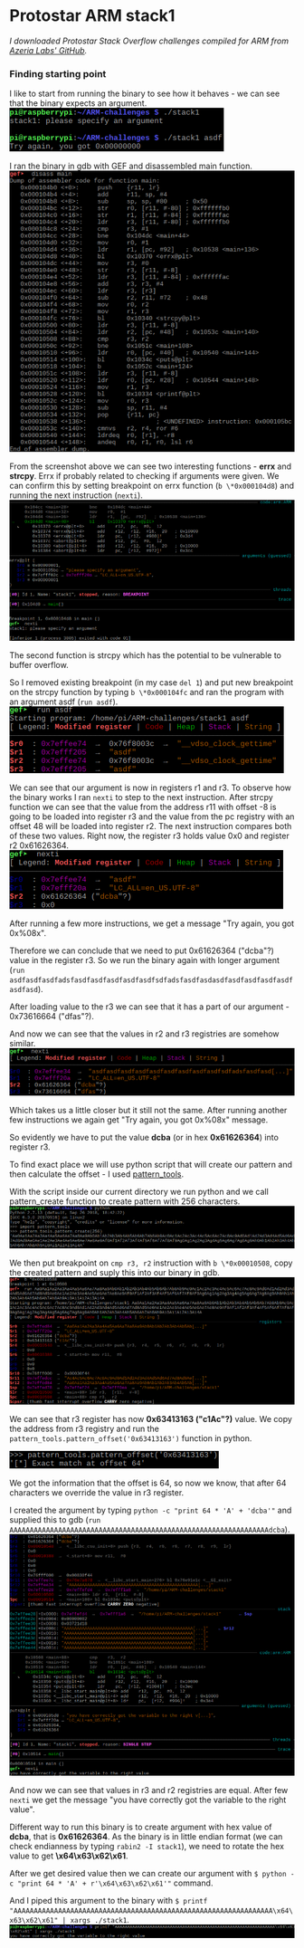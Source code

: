# Protostar ARM stack1

*I downloaded Protostar Stack Overflow challenges compiled for ARM from [Azeria Labs' GitHub](https://github.com/azeria-labs/ARM-challenges).*

### Finding starting point

I like to start from running the binary to see how it behaves - we can see that the binary expects an argument.
![alt text](img/ARM_stack1_01.png)

I ran the binary in gdb with GEF and disassembled main function.
![alt text](img/ARM_stack1_02.png)

From the screenshot above we can see two interesting functions - **errx** and **strcpy**. Errx if probably related to checking if arguments were given. We can confirm this by setting breakpoint on errx function (`b \*0x000104d8`) and running the next instruction (`nexti`).
![alt text](img/ARM_stack1_03.png)

The second function is strcpy which has the potential to be vulnerable to buffer overflow.

So I removed existing breakpoint (in my case `del 1`) and put new breakpoint on the strcpy function by typing `b \*0x000104fc` and ran the program with an argument asdf (`run asdf`).
![alt text](img/ARM_stack1_04.png)

We can see that our argument is now in registers r1 and r3. To observe how the binary works I ran `nexti` to step to the next instruction.
After strcpy function we can see that the value from the address r11 with offset -8 is going to be loaded into register r3 and the value from the pc registry with an offset 48 will be loaded into register r2. The next instruction compares both of these two values.
Right now, the register r3 holds value 0x0 and register r2 0x61626364.
![alt text](img/ARM_stack1_05.png)

After running a few more instructions, we get a message "Try again, you got 0x%08x".

Therefore we can conclude that we need to put 0x61626364 ("dcba"?) value in the register r3. So we run the binary again with longer argument (`run asdfasdfasdfadsfasdfasdfasdfasdfasdfsdfadsfasdfasdasdfasdfasdfasdfasdfasdfasd`).

After loading value to the r3 we can see that it has a part of our argument - 0x73616664 ("dfas"?).

And now we can see that the values in r2 and r3 registries are somehow similar.
![alt text](img/ARM_stack1_06.png)

Which takes us a little closer but it still not the same. After running another few instructions we again get "Try again, you got 0x%08x" message.

So evidently we have to put the value **dcba** (or in hex **0x61626364**) into register r3.

To find exact place we will use python script that will create our pattern and then calculate the offset - I used [pattern\_tools](https://github.com/jbertman/pattern_tools).

With the script inside our current directory we run python and we call pattern\_create function to create pattern with 256 characters.
![alt text](img/ARM_stack1_07.png)

We then put breakpoint on `cmp r3, r2` instruction with `b \*0x00010508`, copy the created pattern and suply this into our binary in gdb.
![alt text](img/ARM_stack1_08.png)

We can see that r3 register has now **0x63413163 ("c1Ac"?)** value.
We copy the address from r3 registry and run the `pattern_tools.pattern_offset('0x63413163')` function in python.

![alt text](img/ARM_stack1_09.png)

We got the information that the offset is 64, so now we know, that after 64 characters we override the value in r3 register.

I created the argument by typing `python -c "print 64 * 'A' + 'dcba'"` and supplied this to gdb (`run AAAAAAAAAAAAAAAAAAAAAAAAAAAAAAAAAAAAAAAAAAAAAAAAAAAAAAAAAAAAAAAAdcba`).
![alt text](img/ARM_stack1_10.png)

And now we can see that values in r3 and r2 registries are equal. After few `nexti` we get the message "you have correctly got the variable to the right value".


Different way to run this binary is to create argument with hex value of **dcba**, that is **0x61626364**. As the binary is in little endian format (we can check endianness by typing `rabin2 -I stack1`), we need to rotate the hex value to get **\x64\x63\x62\x61**.

After we get desired value then we can create our argument with `$ python -c "print 64 * 'A' + r'\x64\x63\x62\x61'"` command.

And I piped this argument to the binary with `$ printf "AAAAAAAAAAAAAAAAAAAAAAAAAAAAAAAAAAAAAAAAAAAAAAAAAAAAAAAAAAAAAAAA\x64\x63\x62\x61" | xargs ./stack1`.
![alt text](img/ARM_stack1_11.png)




